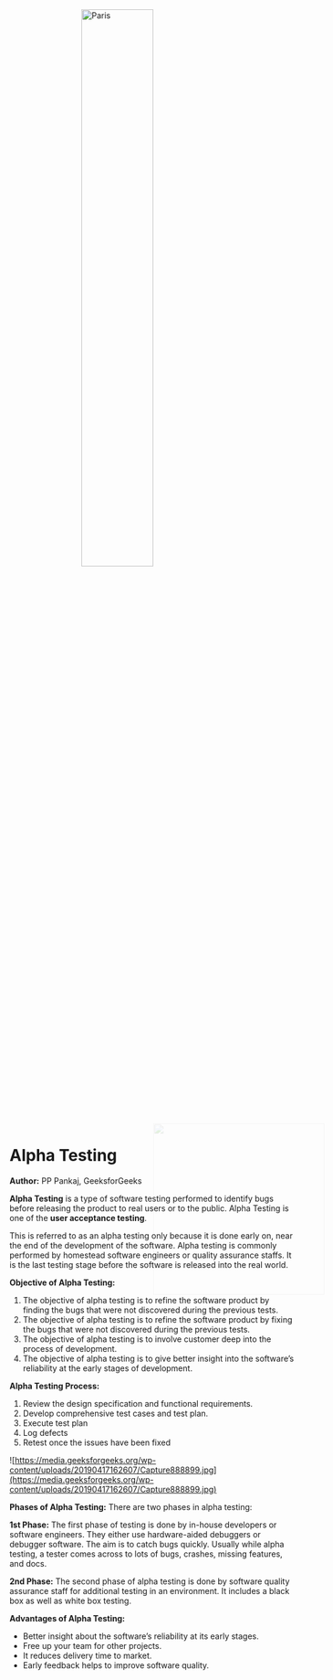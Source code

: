 <style>
.back{
	position: fixed;
	width: 300px;
	height: 300px;
	top: 50%;
	left: 50%;
    margin-top: auto; 
    margin-left: auto; 
	opacity: 0.15;
	}
.center {
  display: block;
  margin-left: auto;
  margin-right: auto;
  width: 50%;
}
</style>



<img src="http://mooc.e-yantra.org/img/eYantra_logo.svg" alt="Paris" class="center">

<img src="http://mooc.e-yantra.org/img/EyantraLogoMini.png" class="back">

# Alpha Testing

**Author:** PP Pankaj, GeeksforGeeks

**Alpha Testing** is a type of software testing  performed to identify bugs before releasing the product to real users or to the public. Alpha Testing is one of the **user acceptance testing**.

This is referred to as an alpha testing only because it is done early on, near the end of the development of the software. Alpha testing is  commonly performed by homestead software engineers or quality assurance  staffs. It is the last testing stage before the software is released  into the real world.

**Objective of Alpha Testing:**

1. The objective of alpha testing is to refine the software product by  finding the bugs that were not discovered during the previous tests.
2. The objective of alpha testing is to refine the software product by  fixing the bugs that were not discovered during the previous tests.
3. The objective of alpha testing is to involve customer deep into the process of development.
4. The objective of alpha testing is to give better insight into the software’s reliability at the early stages of development.

**Alpha Testing Process:**

1. Review the design specification and functional requirements.
2. Develop comprehensive test cases and test plan.
3. Execute test plan
4. Log defects
5. Retest once the issues have been fixed

![https://media.geeksforgeeks.org/wp-content/uploads/20190417162607/Capture888899.jpg](https://media.geeksforgeeks.org/wp-content/uploads/20190417162607/Capture888899.jpg)

**Phases of Alpha Testing:** There are two phases in alpha testing:

**1st Phase:** The first phase of testing is done by  in-house developers or software engineers. They either use  hardware-aided debuggers or debugger software. The aim is to catch bugs  quickly. Usually while alpha testing, a tester comes across to lots of  bugs, crashes, missing features, and docs.

**2nd Phase:** The second phase of alpha testing is done by software quality assurance staff for additional testing in an  environment. It includes a black box as well as white box testing.

**Advantages of Alpha Testing:**

- Better insight about the software’s reliability at its early stages.
- Free up your team for other projects.
- It reduces delivery time to market.
- Early feedback helps to improve software quality.